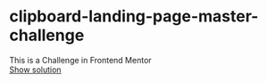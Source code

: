 # clipboard-landing-page-master-challenge
This is a Challenge in Frontend Mentor
<br>
<a href='https://othmanekahtal.github.io/clipboard-landing-page-master-challenge/'>Show solution </a>
